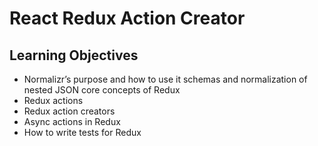 # React Redux Action Creator
## Learning Objectives
- Normalizr’s purpose and how to use it schemas and normalization of nested JSON core concepts of Redux
- Redux actions
- Redux action creators
- Async actions in Redux
- How to write tests for Redux